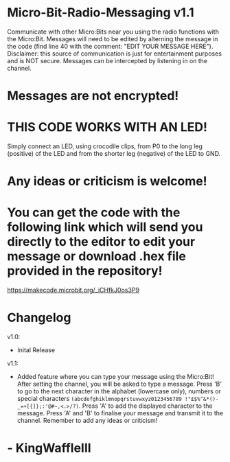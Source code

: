 # Micro-Bit-Radio-Messaging v1.1
Communicate with other Micro:Bits near you using the radio functions with the Micro:Bit. Messages will need to be edited by alterning the message in the code (find line 40 with the comment: "EDIT YOUR MESSAGE HERE"). Disclaimer: this source of communication is just for entertainment purposes and is NOT secure. Messages can be intercepted by listening in on the channel. 
# Messages are not encrypted!

# THIS CODE WORKS WITH AN LED!
Simply connect an LED, using crocodile clips, from P0 to the long leg (positive) of the LED and from the shorter leg (negative) of the LED to GND.

# Any ideas or criticism is welcome!

# You can get the code with the following link which will send you directly to the editor to edit your message or download .hex file provided in the repository!
https://makecode.microbit.org/_iCHfkJ0os3P9

# Changelog

v1.0:
- Inital Release

v1.1:
- Added feature where you can type your message using the Micro:Bit! After setting the channel, you will be asked to type a message. Press 'B' to go to the next character in the alphabet (lowercase only), numbers or special characters  `(abcdefghiklmnopqrstuvwxyz0123456789 !"£$%^&*()-_=+[{]};:'@#~,<.>/?)`. Press 'A' to add the displayed character to the message. Press 'A' and 'B' to finalise your message and transmit it to the channel. Remember to add any ideas or criticism!


# - KingWaffleIII


